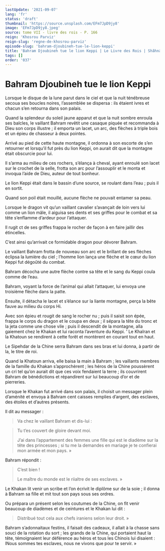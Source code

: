 ```yaml
---
lastUpdate: '2021-09-07'
lang: 'fr'
status: 'draft'
thumbnail: 'https://source.unsplash.com/EFm7JpD9jy8'
image: 'EFm7JpD9jy8.jpeg'
source: tome VII - livre des rois - P. 166
reign: 'Khosrou Parviz'
reign-slug: 'regne-de-khosrou-parviz'
episode-slug: 'bahram-djoubineh-tue-le-lion-keppi'
title: 'Bahram Djoubineh tue le lion Keppi | Le Livre des Rois | Shâhnâmeh'
tags: []
order: '037'
---
```


<!-- LTeX: language=fr -->

# Bahram Djoubineh tue le lion Keppi

Lorsque le disque de la lune parut dans le ciel et que la nuit ténébreuse secoua ses boucles noires, l’assemblée se dispersa : ils étaient ivres et chacun s’en retourna dans son palais.

Quand la splendeur du soleil jaune apparut et que la nuit sombre enroula ses balcles, le vaillant Bahram revêtit une casaque piquée et recommanda à Dieu son corps illustre ; il emporta un lacet, un arc, des flèches à triple bois et un épieu de chasseur à deux pointes.

Arrivé au pied de cette haute montagne, il ordonna à son escorte de s’en retourner et lorsqu’il fut près du lion Keppi, on aurait dit que la montagne était obscurcie pour lui.

Il s’arma au milieu de ces rochers, s’élança à cheval, ayant enroulé son lacet sur le crochet de la selle, frotta son arc pour l’assouplir et le monta et invoqua l’aide de Dieu, auteur de tout bonheur.

Le lion Keppi était dans le bassin d’une source, se roulant dans l’eau ; puis il en sortit.

Quand son poil était mouillé, aucune flèche ne pouvait entamer sa peau.

Lorsque le dragon vit qu’un vaillant cavalier s’avançait de loin vers lui comme un lion mâle, il aiguisa ses dents et ses griffes pour le combat et sa tête s’enflamme d’ardeur pour l’attaquer.

Il rugit ct de ses griffes frappa le rocher de façon à en faire jaillir des étincelles.

C’est ainsi qu’arrivait ce formidable dragon pour dévorer Bahram.

Le vaillant Bahram frotta de nouveau son arc et le brillant de ses flèches éclipsa la lumière du ciel ; l’homme lion lança une flèche et le cœur du lion Keppi fut dégoûté du combat.

Bahram décocha une autre flèche contre sa tête et le sang du Keppi coula comme de l’eau.

Bahram, voyant la force de l’animal qui allait l’attaquer, lui envoya une troisième flèche dans la patte.

Ensuite, il détacha le lacet et s’élance sur la liante montagne, perça la bête fauve au milieu du corps Hi.

Avec son épieu et rougit de sang le rocher nu ; puis il saisit son épée, frappa le corps du dragon et le coupa en deux ; il sépara la tête du tronc et la jeta comme une chose vile ; puis il descendit de la montagne, alla gaiement chez le Khakan et lui raconta l’aventure du Keppi. ’
Le KhaIran et la Khatoun se rendirent à cette forêt et montèrent en courant tout en haut.

Le Sipehdar de la Chine serra Bahram dans ses bras et lui donna, à partir de la, le titre de roi.

Quand la Khatoun arriva, elle baisa la main à Bahram ; les vaillants membres de la famille du Khakan s’approchèrent ; les héros de la Chine poussèrent un cri tel qu’on aurait dit que ces voix fendaient la terre ; ils couvrirent Bahram de bénédictions et répandirent sur lui beaucoup d’or et de pierreries.

Lorsque le Khakan fut arrivé dans son palais, il choisit un messager plein d’aménité et envoya à Bahram cent caisses remplies d’argent, des esclaves, des étoiles et d’autres présents.

Il dit au messager :

> Va chez le vaillant Bahram et dis-lui :

> Tu t’es couvert de gloire devant moi.
>
> J’ai dans l’appartement des femmes une fille qui est le diadème sur la tête des princesses ; si tu me la demandes en mariage je te confierai mon armée et mon pays. »

Bahram répondit :

> C’est bien !
>
> Le maître du monde est le riialtre de ses esclaves. »

Le Khakan lit venir un scribe et l’on écrivit le diplôme sur de la soie ; il donna à Bahram sa fille et mit tout son pays sous ses ordres.

Ou prépara un présent selon les coutumes de la Chine, on fit venir beaucoup de diadèmes et de ceintures et le Khakan lui dit :

> Distribué tout cela aux chefs iraniens selon leur droit. »

Bahram s’adonnaitaux festins, il faisait des cadeaux, il allait à la chasse sans souci de la rotation du sort ; les grands de la Chine, qui portaient haut la tête, témoignaient leur déférence au héros et tous les Chinois lui disaient : lNous sommes tes esclaves, nous ne vivons que pour te servir. »

